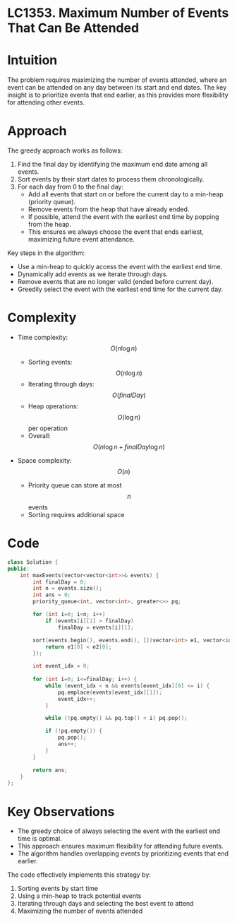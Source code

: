 LC1353. Maximum Number of Events That Can Be Attended
=====================================================

# Intuition
The problem requires maximizing the number of events attended, where an event can be attended on any day between its start and end dates. The key insight is to prioritize events that end earlier, as this provides more flexibility for attending other events.

# Approach
The greedy approach works as follows:
1. Find the final day by identifying the maximum end date among all events.
2. Sort events by their start dates to process them chronologically.
3. For each day from 0 to the final day:
   - Add all events that start on or before the current day to a min-heap (priority queue).
   - Remove events from the heap that have already ended.
   - If possible, attend the event with the earliest end time by popping from the heap.
   - This ensures we always choose the event that ends earliest, maximizing future event attendance.

Key steps in the algorithm:
- Use a min-heap to quickly access the event with the earliest end time.
- Dynamically add events as we iterate through days.
- Remove events that are no longer valid (ended before current day).
- Greedily select the event with the earliest end time for the current day.

# Complexity
- Time complexity: $$O(n \log n)$$
  - Sorting events: $$O(n \log n)$$
  - Iterating through days: $$O(finalDay)$$
  - Heap operations: $$O(\log n)$$ per operation
  - Overall: $$O(n \log n + finalDay \log n)$$

- Space complexity: $$O(n)$$
  - Priority queue can store at most $$n$$ events
  - Sorting requires additional space

# Code
```C++ []
class Solution {
public:
    int maxEvents(vector<vector<int>>& events) {
        int finalDay = 0;
        int n = events.size();
        int ans = 0;
        priority_queue<int, vector<int>, greater<>> pq;

        for (int i=0; i<n; i++)
            if (events[i][1] > finalDay)
                finalDay = events[i][1];

        sort(events.begin(), events.end(), [](vector<int> e1, vector<int> e2) -> bool {
            return e1[0] < e2[0];
        });

        int event_idx = 0;
        
        for (int i=0; i<=finalDay; i++) {
            while (event_idx < n && events[event_idx][0] <= i) {
                pq.emplace(events[event_idx][1]);
                event_idx++;
            }

            while (!pq.empty() && pq.top() < i) pq.pop();

            if (!pq.empty()) {
                pq.pop();
                ans++;
            }
        }

        return ans;
    }
};
```

# Key Observations
- The greedy choice of always selecting the event with the earliest end time is optimal.
- This approach ensures maximum flexibility for attending future events.
- The algorithm handles overlapping events by prioritizing events that end earlier.

The code effectively implements this strategy by:
1. Sorting events by start time
2. Using a min-heap to track potential events
3. Iterating through days and selecting the best event to attend
4. Maximizing the number of events attended
